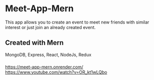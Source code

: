 # Meet-App-Mern
This app allows you to create an event to meet new friends with similar interest or just join an already created event. 

## Created with Mern

MongoDB, Express, React, NodeJs, Redux

###
https://meet-app-mern.onrender.com/</br>
https://www.youtube.com/watch?v=OR_kt1wLQbo
